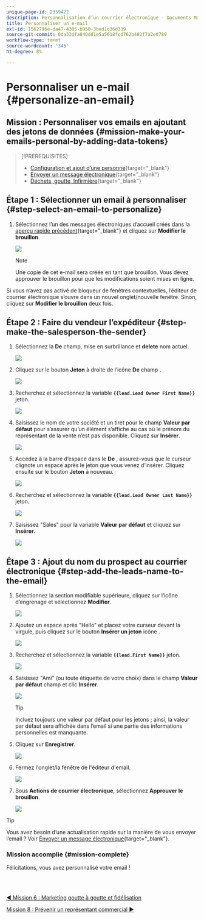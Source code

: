 ```yaml
---
unique-page-id: 2359422
description: Personnalisation d’un courrier électronique - Documents Marketo - Documentation du produit
title: Personnaliser un e-mail
exl-id: 1562796e-da47-4305-b950-3bed1d36d339
source-git-commit: 0da33dfa840dd1e5a5618fcd762b482f7a2e0789
workflow-type: tm+mt
source-wordcount: '345'
ht-degree: 8%

---
```


# Personnaliser un e-mail {#personalize-an-email}

## Mission : Personnaliser vos emails en ajoutant des jetons de données {#mission-make-your-emails-personal-by-adding-data-tokens}

>[!PREREQUISITES]
>
>* [Configuration et ajout d’une personne](/help/marketo/getting-started/quick-wins/get-set-up-and-add-a-person.md){target=&quot;_blank&quot;}
>* [Envoyer un message électronique](/help/marketo/getting-started/quick-wins/send-an-email.md){target=&quot;_blank&quot;}
>* [Déchets, goutte, Infirmière](/help/marketo/getting-started/quick-wins/drip-drip-nurture.md){target=&quot;_blank&quot;}


## Étape 1 : Sélectionner un email à personnaliser {#step-select-an-email-to-personalize}

1. Sélectionnez l’un des messages électroniques d’accueil créés dans la [aperçu rapide précédent](/help/marketo/getting-started/quick-wins/drip-drip-nurture.md){target=&quot;_blank&quot;} et cliquez sur **Modifier le brouillon**.

   ![](assets/one-4.png)

   >[!NOTE]
   >
   >Une copie de cet e-mail sera créée en tant que brouillon. Vous devez approuver le brouillon pour que les modifications soient mises en ligne.

Si vous n’avez pas activé de bloqueur de fenêtres contextuelles, l’éditeur de courrier électronique s’ouvre dans un nouvel onglet/nouvelle fenêtre. Sinon, cliquez sur **Modifier le brouillon** deux fois.

## Étape 2 : Faire du vendeur l’expéditeur {#step-make-the-salesperson-the-sender}

1. Sélectionnez la **De** champ, mise en surbrillance et **delete** nom actuel.

   ![](assets/two-5.png)

1. Cliquez sur le bouton **Jeton** à droite de l’icône **De** champ .

   ![](assets/three-4.png)

1. Recherchez et sélectionnez la variable **`{{lead.Lead Owner First Name}}`** jeton.

   ![](assets/four-3.png)

1. Saisissez le nom de votre société et un tiret pour le champ **Valeur par défaut** pour s’assurer qu’un élément s’affiche au cas où le prénom du représentant de la vente n’est pas disponible. Cliquez sur **Insérer**.

   ![](assets/five-4.png)

1. Accédez à la barre d’espace dans le **De** , assurez-vous que le curseur clignote un espace après le jeton que vous venez d’insérer. Cliquez ensuite sur le bouton **Jeton** à nouveau.

   ![](assets/six-4.png)

1. Recherchez et sélectionnez la variable **`{{lead.Lead Owner Last Name}}`** jeton.

   ![](assets/seven-5.png)

1. Saisissez &quot;Sales&quot; pour la variable **Valeur par défaut** et cliquez sur **Insérer**.

   ![](assets/eight-3.png)

## Étape 3 : Ajout du nom du prospect au courrier électronique {#step-add-the-leads-name-to-the-email}

1. Sélectionnez la section modifiable supérieure, cliquez sur l’icône d’engrenage et sélectionnez **Modifier**.

   ![](assets/nine-2.png)

1. Ajoutez un espace après &quot;Hello&quot; et placez votre curseur devant la virgule, puis cliquez sur le bouton **Insérer un jeton** icône .

   ![](assets/ten-4.png)

1. Recherchez et sélectionnez la variable **`{{lead.First Name}}`** jeton.

   ![](assets/eleven-4.png)

1. Saisissez &quot;Ami&quot; (ou toute étiquette de votre choix) dans le champ **Valeur par défaut** champ et clic **Insérer**.

   ![](assets/twelve-3.png)

   >[!TIP]
   >
   >Incluez toujours une valeur par défaut pour les jetons ; ainsi, la valeur par défaut sera affichée dans l’email si une partie des informations personnelles est manquante.

1. Cliquez sur **Enregistrer**.

   ![](assets/thirteen-3.png)

1. Fermez l&#39;onglet/la fenêtre de l&#39;éditeur d&#39;email.

   ![](assets/fourteen-3.png)

1. Sous **Actions de courrier électronique**, sélectionnez **Approuver le brouillon**.

   ![](assets/fifteen-3.png)

>[!TIP]
>
>Vous avez besoin d’une actualisation rapide sur la manière de vous envoyer l’email ? Voir [Envoyer un message électronique](/help/marketo/getting-started/quick-wins/send-an-email.md){target=&quot;_blank&quot;}.

### Mission accomplie {#mission-complete}

Félicitations, vous avez personnalisé votre email !

<br> 

[◄ Mission 6 : Marketing goutte à goutte et fidélisation](/help/marketo/getting-started/quick-wins/drip-drip-nurture.md)

[Mission 8 : Prévenir un représentant commercial ►](/help/marketo/getting-started/quick-wins/alert-the-sales-rep.md)
